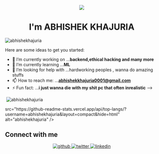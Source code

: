 <!-- <h1 align="center">Hi 👋, I'm ABHISHEK KHAJURIA</h1> -->
<div align="center">
<img src="https://user-images.githubusercontent.com/42115530/92640221-9728ca00-f2fa-11ea-8994-c72b26e937de.gif" align="center"/>
</div>
<h1 align="center">I'm ABHISHEK KHAJURIA</h1>


<p align="left"> <img src="https://komarev.com/ghpvc/?username=abhishekhajuria" alt="abhishekhajuria" /> </p>

Here are some ideas to get you started:

- 🔭 I’m currently working on ...**backend,ethical hacking and many more**
- 🌱 I’m currently learning ...**ML**
- 🤔 I’m looking for help with ...hardworking peoples , wanna do amazing stuffs 
- 📫 How to reach me: ...**abhishekkhajuria0001@gmail.com**
- ⚡ Fun fact: ...**i just wanna die with my shit pc that often inrealistic**
-->
<p>&nbsp;<img align="center" src="https://github-readme-stats.vercel.app/api?username=abhishekhajuria&show_icons=true" alt="abhishekhajuria" /></p>
src="https://github-readme-stats.vercel.app/api/top-langs/?username=abhishekhajuria&layout=compact&hide=html" alt="abhishekhajuria" /></p>

## Connect with me  
<div align="center">
<a href="https://github.com/abhishekhajuria" target="_blank">
<img src=https://img.shields.io/badge/github-%2324292e.svg?&style=for-the-badge&logo=github&logoColor=white alt=github style="margin-bottom: 5px;" />
</a>
<a href="https://twitter.com/im_khajuria" target="_blank">
<img src=https://img.shields.io/badge/twitter-%2300acee.svg?&style=for-the-badge&logo=twitter&logoColor=white alt=twitter style="margin-bottom: 5px;" />
</a>
<a href="https://linkedin.com/in/abhishek-khajuria-28a669146" target="_blank">
<img src=https://img.shields.io/badge/linkedin-%231E77B5.svg?&style=for-the-badge&logo=linkedin&logoColor=white alt=linkedin style="margin-bottom: 5px;" />
</a>
